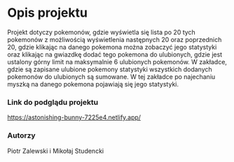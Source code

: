 # Opis projektu

Projekt dotyczy pokemonów, gdzie wyświetla się lista po 20 tych pokemonów z możliwością wyświetlenia następnych 20 oraz poprzednich 20, gdzie klikając na danego pokemona można zobaczyć jego statystyki oraz klikając na gwiazdkę dodać tego pokemona do ulubionych, gdzie jest ustalony górny limit na maksymalnie 6 ulubionych pokemonów. W zakładce, gdzie są zapisane ulubione pokemony statystyki wszystkich dodanych pokemonów do ulubionych są sumowane. W tej zakładce po najechaniu myszką na danego pokemona pojawiają się jego statystyki.

### Link do podglądu projektu

https://astonishing-bunny-7225e4.netlify.app/

### Autorzy

Piotr Zalewski i Mikołaj Studencki